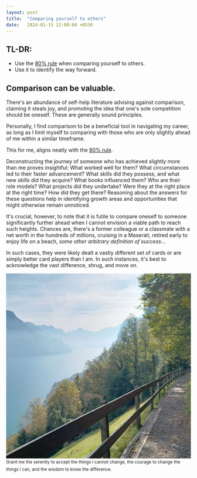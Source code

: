 ```yaml
---
layout: post
title:  "Comparing yourself to others"
date:   2024-01-15 12:00:00 +0530
---
```


## TL-DR:
* Use the [80% rule](2024/01/10/progressive-overloading) when comparing yourself to others.
* Use it to identify the way forward.


## Comparison can be valuable.
There's an abundance of self-help literature advising against comparison, claiming it steals joy, and promoting the idea that one's sole competition should be oneself. These are generally sound principles.

Personally, I find comparison to be a beneficial tool in navigating my career, as long as I limit myself to comparing with those who are only slightly ahead of me within a similar timeframe.

This for me, aligns neatly with the [80% rule](2024/01/10/progressive-overloading).

Deconstructing the journey of someone who has achieved slightly more than me proves insightful: What worked well for them? What circumstances led to their faster advancement? What skills did they possess, and what new skills did they acquire? What books influenced them? Who are their role models? What projects did they undertake? Were they at the right place at the right time? How did they get there? Reasoning about the answers for these questions help in identifying growth areas and opportunities that might otherwise remain unnoticed.

It's crucial, however, to note that it is futile to compare oneself to someone significantly further ahead when I cannot envision a viable path to reach such heights. Chances are, there's a former colleague or a classmate with a net worth in the hundreds of millions, cruising in a Maserati,  retired early to enjoy life on a beach, <i>some other arbitrary definition of success</i>...

In such cases, they were likely dealt a vastly different set of cards or are simply better card players than I am. In such instances, it's best to acknowledge the vast difference, shrug, and move on.

![](/assets/2024-01-15/serenity.jpeg)
<sup>Grant me the serenity to accept the things I cannot change, the courage to change the things I can, and the wisdom to know the difference.</sup>